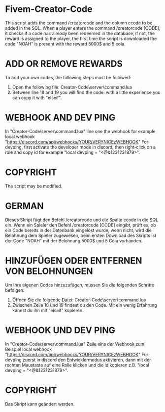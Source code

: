 # Fivem-Creator-Code
This script adds the command /creatorcode and the column ccode to be added in the SQL. When a player enters the command /creatorcode [CODE], it checks if a code has already been redeemed in the database, if not, the reward is assigned to the player, the first time the script is downloaded the code "NOAH" is present with the reward 5000$ and 5 cola. 

# ADD OR REMOVE REWARDS

To add your own codes, the following steps must be followed:
1) Open the following file: Creator-Code\server\command.lua
2) Between line 18 and 19 you will find the code. with a little experience you can copy it with "elseif".

# WEBHOOK AND DEV PING
In "Creator-Code\server\command.lua" line one the webhook for example 
local webhook "https://discord.com/api/webhooks/YOUR/VERYNICEzWEBHOOK"
For devping, first activate the developer mode in discord, then right-click on a role and copy id for example "local devping = "<@&1231231879>".

# COPYRIGHT
The script may be modified.






# GERMAN
Dieses Skript fügt den Befehl /creatorcode und die Spalte ccode in die SQL ein. Wenn ein Spieler den Befehl /creatorcode [CODE] eingibt, prüft es, ob ein Code bereits in der Datenbank eingelöst wurde, wenn nicht, wird die Belohnung dem Spieler zugewiesen, beim ersten Download des Skripts ist der Code "NOAH" mit der Belohnung 5000$ und 5 Cola vorhanden. 

# HINZUFÜGEN ODER ENTFERNEN VON BELOHNUNGEN

Um Ihre eigenen Codes hinzuzufügen, müssen Sie die folgenden Schritte befolgen:
1) Öffnen Sie die folgende Datei: Creator-Code\server\command.lua
2) Zwischen Zeile 18 und 19 findest du den Code. Mit ein wenig Erfahrung kannst du ihn mit "elseif" kopieren.

# WEBHOOK UND DEV PING
In "Creator-Code\server\command.lua" Zeile eins der Webhook zum Beispiel 
local webhook "https://discord.com/api/webhooks/YOUR/VERYNICEzWEBHOOK"
Für devping zuerst in discord den Entwicklermodus aktivieren, dann mit der rechten Maustaste auf eine Rolle klicken und die id kopieren z.B. "local devping = "<@&1231231879>".

# COPYRIGHT
Das Skript kann geändert werden.




